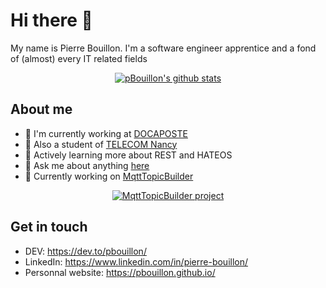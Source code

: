 # Hi there :wave:

My name is Pierre Bouillon. I'm a software engineer apprentice and a fond of (almost) every IT related fields

<p align="center">
  <a href="https://github.com/pBouillon">
    <img src="https://github-readme-stats.vercel.app/api?username=pBouillon&count_private=true&show_icons=true" alt="pBouillon's github stats" />
  </a>
</p>

## About me

- 💼 I'm currently working at [DOCAPOSTE](https://www.docaposte.com/)
- 🏫 Also a student of [TELECOM Nancy](http://telecomnancy.univ-lorraine.fr/en)
- 🌱 Actively learning more about REST and HATEOS
- 💬 Ask me about anything [here](https://github.com/pBouillon/pBouillon/issues)
- 🔭 Currently working on [MqttTopicBuilder](https://github.com/pBouillon/MqttTopicBuilder)

<p align="center">
  <a href="https://github.com/pBouillon/MqttTopicBuilder">
    <img src="https://github-readme-stats.vercel.app/api/pin/?username=pBouillon&repo=MqttTopicBuilder" alt="MqttTopicBuilder project" />
  </a>
</p>

## Get in touch

- DEV: https://dev.to/pbouillon/
- LinkedIn: https://www.linkedin.com/in/pierre-bouillon/
- Personnal website: https://pbouillon.github.io/
